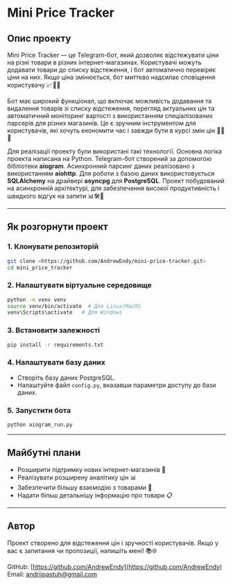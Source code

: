 # Mini Price Tracker

## Опис проекту
Mini Price Tracker — це Telegram-бот, який дозволяє відстежувати ціни на різні товари в різних інтернет-магазинах. Користувачі можуть додавати товари до списку відстеження, і бот автоматично перевіряє ціни на них. Якщо ціна змінюється, бот миттєво надсилає сповіщення користувачу 📈🌟🔔

Бот має широкий функціонал, що включає можливість додавання та видалення товарів зі списку відстеження, перегляд актуальних цін та автоматичний моніторинг вартості з використанням спеціалізованих парсерів для різних магазинів. Це є зручним інструментом для користувачів, які хочуть економити час і завжди бути в курсі змін цін 🔢🚀🔐

Для реалізації проекту були використані такі технології. Основна логіка проекта написана на Python. Telegram-бот створений за допомогою бібліотеки **aiogram**. Асинхронний парсинг даних реалізовано з використанням **aiohttp**. Для роботи з базою даних використовується **SQLAlchemy** на драйвері **asyncpg** для **PostgreSQL**. Проект побудований на асинхронній архітектурі, для забезпечення високої продуктивність і швидкого відгук на запити 📊🛠️🔧

---

## Як розгорнути проект
### 1. Клонувати репозиторій
```bash
git clone <https://github.com/AndrewEndy/mini-price-tracker.git>
cd mini_price_tracker
```

### 2. Налаштувати віртуальне середовище
```bash
python -m venv venv
source venv/bin/activate  # Для Linux/MacOS
venv\Scripts\activate   # Для Windows
```

### 3. Встановити залежності
```bash
pip install -r requirements.txt
```

### 4. Налаштувати базу даних
- Створіть базу даних PostgreSQL.
- Налаштуйте файл `config.py`, вказавши параметри доступу до бази даних.

### 5. Запустити бота
```bash
python aiogram_run.py
```

---

## Майбутні плани
- Розширити підтримку нових інтернет-магазинів 🛒
- Реалізувати розширену аналітику цін 📊
- Забезпечити більшу взаємодію з товарами 🔄
- Надати більш детальнішу інформацію про товари 📋

---

## Автор
Проект створено для відстеження цін і зручності користувачів. Якщо у вас є запитання чи пропозиції, напишіть мені! 📚🌐

GitHub: [https://github.com/AndrewEndy](https://github.com/AndrewEndy)  
Email: andrijpastuh@gmail.com  

